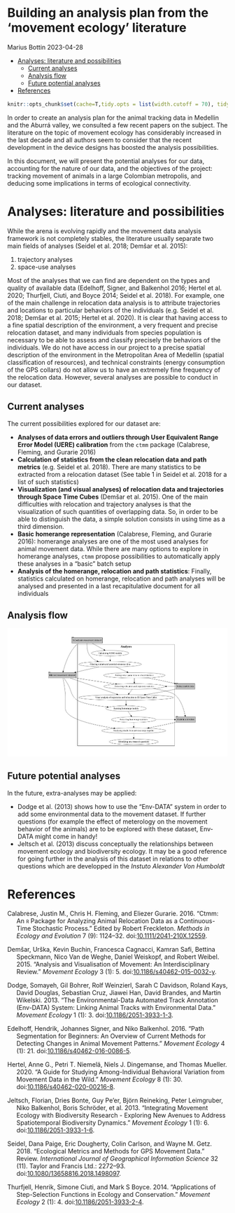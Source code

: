 Building an analysis plan from the ‘movement ecology’ literature
================
Marius Bottin
2023-04-28

- [Analyses: literature and
  possibilities](#analyses-literature-and-possibilities)
  - [Current analyses](#current-analyses)
  - [Analysis flow](#analysis-flow)
  - [Future potential analyses](#future-potential-analyses)
- [References](#references)

``` r
knitr::opts_chunk$set(cache=T,tidy.opts = list(width.cutoff = 70), tidy = TRUE, fig.path="Fig/plan",echo=T)
```

In order to create an analysis plan for the animal tracking data in
Medellin and the Aburrá valley, we consulted a few recent papers on the
subject. The literature on the topic of movement ecology has
considerably increased in the last decade and all authors seem to
consider that the recent development in the device designs has boosted
the analysis possibilities.

In this document, we will present the potential analyses for our data,
accounting for the nature of our data, and the objectives of the
project: tracking movement of animals in a large Colombian metropolis,
and deducing some implications in terms of ecological connectivity.

# Analyses: literature and possibilities

While the arena is evolving rapidly and the movement data analysis
framework is not completely stables, the literature usually separate two
main fields of analyses (Seidel et al. 2018; Demšar et al. 2015):

1.  trajectory analyses
2.  space-use analyses

Most of the analyses that we can find are dependent on the types and
quality of available data (Edelhoff, Signer, and Balkenhol 2016; Hertel
et al. 2020; Thurfjell, Ciuti, and Boyce 2014; Seidel et al. 2018). For
example, one of the main challenge in relocation data analysis is to
attribute trajectories and locations to particular behaviors of the
individuals (e.g. Seidel et al. 2018; Demšar et al. 2015; Hertel et al.
2020). It is clear that having access to a fine spatial description of
the environment, a very frequent and precise relocation dataset, and
many individuals from species population is necessary to be able to
assess and classify precisely the behaviors of the individuals. We do
not have access in our project to a precise spatial description of the
environment in the Metropolitan Area of Medellin (spatial classification
of resources), and technical constraints (energy consumption of the GPS
collars) do not allow us to have an extremely fine frequency of the
relocation data. However, several analyses are possible to conduct in
our dataset.

## Current analyses

The current possibilities explored for our dataset are:

- **Analyses of data errors and outliers through User Equivalent Range
  Error Model (UERE) calibration** from the `ctmm` package (Calabrese,
  Fleming, and Gurarie 2016)
- **Calculation of statistics from the clean relocation data and path
  metrics** (e.g. Seidel et al. 2018). There are many statistics to be
  extracted from a relocation dataset (See table 1 in Seidel et al. 2018
  for a list of such statistics)
- **Visualization (and visual analyses) of relocation data and
  trajectories through Space Time Cubes** (Demšar et al. 2015). One of
  the main difficulties with relocation and trajectory analyses is that
  the visualization of such quantities of overlapping data. So, in order
  to be able to distinguish the data, a simple solution consists in
  using time as a third dimension.
- **Basic homerange representation** (Calabrese, Fleming, and Gurarie
  2016): homerange analyses are one of the most used analyses for animal
  movement data. While there are many options to explore in homerange
  analyses, `ctmm` propose possibilities to automatically apply these
  analyses in a “basic” batch setup
- **Analysis of the homerange, relocation and path statistics**:
  Finally, statistics calculated on homerange, relocation and path
  analyses will be analysed and presented in a last recapitulative
  document for all individuals

## Analysis flow

![](Fig/planunnamed-chunk-1-1.jpeg)<!-- -->

## Future potential analyses

In the future, extra-analyses may be applied:

- Dodge et al. (2013) shows how to use the “Env-DATA” system in order to
  add some environmental data to the movement dataset. If further
  questions (for example the effect of meterology on the movement
  behavior of the animals) are to be explored with these dataset,
  Env-DATA might come in handy!
- Jeltsch et al. (2013) discuss conceptually the relationships between
  movement ecology and biodiversity ecology. It may be a good reference
  for going further in the analysis of this dataset in relations to
  other questions which are developped in the *Instuto Alexander Von
  Humboldt*

# References

<div id="refs" class="references csl-bib-body hanging-indent">

<div id="ref-Calabrese2016" class="csl-entry">

Calabrese, Justin M., Chris H. Fleming, and Eliezer Gurarie. 2016.
“Ctmm: An <span class="smallcaps">r</span> Package for Analyzing Animal
Relocation Data as a Continuous-Time Stochastic Process.” Edited by
Robert Freckleton. *Methods in Ecology and Evolution* 7 (9): 1124–32.
doi:[10.1111/2041-210X.12559](https://doi.org/10.1111/2041-210X.12559).

</div>

<div id="ref-Demsar2015" class="csl-entry">

Demšar, Urška, Kevin Buchin, Francesca Cagnacci, Kamran Safi, Bettina
Speckmann, Nico Van de Weghe, Daniel Weiskopf, and Robert Weibel. 2015.
“Analysis and Visualisation of Movement: An Interdisciplinary Review.”
*Movement Ecology* 3 (1): 5.
doi:[10.1186/s40462-015-0032-y](https://doi.org/10.1186/s40462-015-0032-y).

</div>

<div id="ref-Dodge2013" class="csl-entry">

Dodge, Somayeh, Gil Bohrer, Rolf Weinzierl, Sarah C Davidson, Roland
Kays, David Douglas, Sebastian Cruz, Jiawei Han, David Brandes, and
Martin Wikelski. 2013. “The Environmental-Data Automated Track
Annotation (Env-DATA) System: Linking Animal Tracks with Environmental
Data.” *Movement Ecology* 1 (1): 3.
doi:[10.1186/2051-3933-1-3](https://doi.org/10.1186/2051-3933-1-3).

</div>

<div id="ref-Edelhoff2016" class="csl-entry">

Edelhoff, Hendrik, Johannes Signer, and Niko Balkenhol. 2016. “Path
Segmentation for Beginners: An Overview of Current Methods for Detecting
Changes in Animal Movement Patterns.” *Movement Ecology* 4 (1): 21.
doi:[10.1186/s40462-016-0086-5](https://doi.org/10.1186/s40462-016-0086-5).

</div>

<div id="ref-Hertel2020" class="csl-entry">

Hertel, Anne G., Petri T. Niemelä, Niels J. Dingemanse, and Thomas
Mueller. 2020. “A Guide for Studying Among-Individual Behavioral
Variation from Movement Data in the Wild.” *Movement Ecology* 8 (1): 30.
doi:[10.1186/s40462-020-00216-8](https://doi.org/10.1186/s40462-020-00216-8).

</div>

<div id="ref-Jeltsch2013a" class="csl-entry">

Jeltsch, Florian, Dries Bonte, Guy Pe’er, Björn Reineking, Peter
Leimgruber, Niko Balkenhol, Boris Schröder, et al. 2013. “Integrating
Movement Ecology with Biodiversity Research - Exploring New Avenues to
Address Spatiotemporal Biodiversity Dynamics.” *Movement Ecology* 1 (1):
6. doi:[10.1186/2051-3933-1-6](https://doi.org/10.1186/2051-3933-1-6).

</div>

<div id="ref-Seidel2018" class="csl-entry">

Seidel, Dana Paige, Eric Dougherty, Colin Carlson, and Wayne M. Getz.
2018. “Ecological Metrics and Methods for GPS Movement Data.” Review.
*International Journal of Geographical Information Science* 32 (11).
Taylor and Francis Ltd.: 2272–93.
doi:[10.1080/13658816.2018.1498097](https://doi.org/10.1080/13658816.2018.1498097).

</div>

<div id="ref-Thurfjell2014" class="csl-entry">

Thurfjell, Henrik, Simone Ciuti, and Mark S Boyce. 2014. “Applications
of Step-Selection Functions in Ecology and Conservation.” *Movement
Ecology* 2 (1): 4.
doi:[10.1186/2051-3933-2-4](https://doi.org/10.1186/2051-3933-2-4).

</div>

</div>
